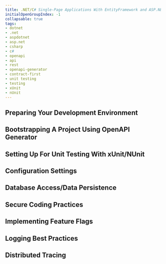 ```yaml
---
title: .NET/C# Single-Page Applications With EntityFramework and ASP.NET
initialOpenGroupIndex: -1
collapsable: true
tags:
- dotnet
- .net
- aspdotnet
- asp.net
- csharp
- c#
- openapi
- api
- rest
- openapi-generator
- contract-first
- unit testing
- testing
- xUnit
- nUnit
---
```


## Preparing Your Development Environment

## Bootstrapping A Project Using OpenAPI Generator

## Setting Up For Unit Testing With xUnit/NUnit

## Configuration Settings

## Database Access/Data Persistence

## Secure Coding Practices

## Implementing Feature Flags

## Logging Best Practices

## Distributed Tracing